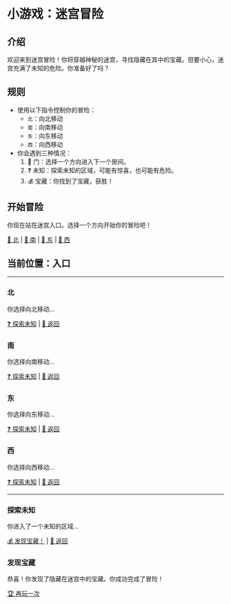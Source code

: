 # 小游戏：迷宫冒险

## 介绍
欢迎来到迷宫冒险！你将穿越神秘的迷宫，寻找隐藏在其中的宝藏。但要小心，迷宫充满了未知的危险。你准备好了吗？

## 规则
- 使用以下指令控制你的冒险：
  - `北`：向北移动
  - `南`：向南移动
  - `东`：向东移动
  - `西`：向西移动
- 你会遇到三种情况：
  1. 🚪 门：选择一个方向进入下一个房间。
  2. ❓ 未知：探索未知的区域，可能有惊喜，也可能有危险。
  3. 💰 宝藏：你找到了宝藏，获胜！

## 开始冒险
你现在站在迷宫入口。选择一个方向开始你的冒险吧！

[🚪 北](#北) | [🚪 南](#南) | [🚪 东](#东) | [🚪 西](#西)

## 当前位置：入口

---

### 北
你选择向北移动...

[❓ 探索未知](#探索未知) | [🚪 返回](#开始冒险)

### 南
你选择向南移动...

[❓ 探索未知](#探索未知) | [🚪 返回](#开始冒险)

### 东
你选择向东移动...

[❓ 探索未知](#探索未知) | [🚪 返回](#开始冒险)

### 西
你选择向西移动...

[❓ 探索未知](#探索未知) | [🚪 返回](#开始冒险)

---

### 探索未知
你进入了一个未知的区域...

[💰 发现宝藏！](#发现宝藏) | [🚪 返回](#开始冒险)

### 发现宝藏
恭喜！你发现了隐藏在迷宫中的宝藏。你成功完成了冒险！

[🏆 再玩一次](#开始冒险)

